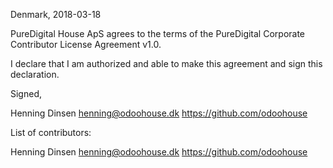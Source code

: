 Denmark, 2018-03-18

PureDigital House ApS agrees to the terms of the PureDigital Corporate Contributor License
Agreement v1.0.

I declare that I am authorized and able to make this agreement and sign this
declaration.

Signed,

Henning Dinsen henning@odoohouse.dk https://github.com/odoohouse

List of contributors:

Henning Dinsen henning@odoohouse.dk https://github.com/odoohouse
